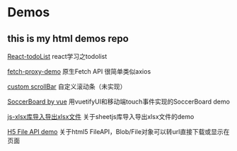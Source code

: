# Demos
## this is my html demos repo 
[React-todoList](https://liuyuan0071.github.io/Demos/notePadDemo_byReact/1110_notepad.html) react学习之todolist

[fetch-proxy-demo](https://liuyuan0071.github.io/Demos/fetch_proxy_demo/1115_fetch.html) 原生Fetch API 很简单类似axios

[custom scrollBar](https://liuyuan0071.github.io/Demos/CustomScrollbar/CustomScrollbar.html) 自定义滚动条（未实现）

[SoccerBoard by vue](https://liuyuan0071.github.io/Demos/Soccerboard/index.html) 用vuetifyUI和移动端touch事件实现的SoccerBoard demo                   

[js-xlsx库导入导出xlsx文件](https://liuyuan0071.github.io/Demos/xlsx.html) 关于sheetjs库导入导出xlsx文件的demo

[H5 File API demo](https://liuyuan0071.github.io/Demos/fileAPI/fileAPI.html) 关于html5 FileAPI，Blob/File对象可以转url直接下载或显示在页面
